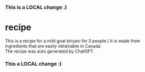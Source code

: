 ### This is a LOCAL change :)
# recipe
This is a recipe for a mild goat biryani for 3 people.\ 
It is made from ingredients that are easily obtainable in Canada\
The recipe was auto generated by ChatGPT. 
### This a LOCAL change :)